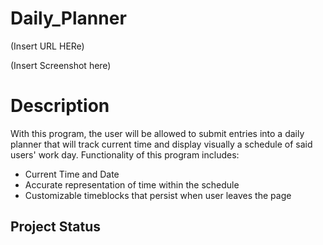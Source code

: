 # Daily_Planner

(Insert URL HERe)

(Insert Screenshot here)

# Description

With this program, the user will be allowed to submit entries into a daily planner that will track current time and display visually a schedule of said users' work day. Functionality of this program includes: 
* Current Time and Date
* Accurate representation of time within the schedule
* Customizable timeblocks that persist when user leaves the page

## Project Status


